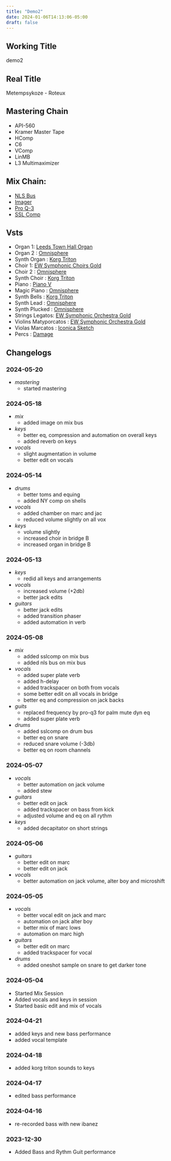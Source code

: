 ```yaml
---
title: "Demo2"
date: 2024-01-06T14:13:06-05:00
draft: false
---
```


## Working Title

demo2

## Real Title

Metempsykoze - Roteux

## Mastering Chain

- API-560
- Kramer Master Tape
- HComp
- C6
- VComp
- LinMB
- L3 Multimaximizer

## Mix Chain:

- [NLS Bus](https://www.waves.com/plugins/nls-non-linear-summer)
- [Imager](https://steinberg.help/nuendo_plugin_reference/v11/en/_shared/topics/plug_ref/imager_r.html)
- [Pro Q-3](https://www.fabfilter.com/products/pro-q-3-equalizer-plug-in)
- [SSL Comp](https://www.waves.com/plugins/ssl-g-master-buss-compressor)

## Vsts

- Organ 1: [Leeds Town Hall Organ](https://www.samplephonics.com/products/free/sampler-instruments/the-leeds-town-hall-organ)
- Organ 2 : [Omnisphere](https://www.spectrasonics.net/products/omnisphere/index.php)
- Synth Organ : [Korg Triton](https://www.korg.com/us/products/software/kc_triton/)
- Choir 1: [EW Symphonic Choirs Gold](https://www.soundsonline.com/vocals/symphonic-choirs)
- Choir 2 : [Omnisphere](https://www.spectrasonics.net/products/omnisphere/index.php)
- Synth Choir : [Korg Triton](https://www.korg.com/us/products/software/kc_triton/)
- Piano : [Piano V](https://www.arturia.com/products/software-instruments/piano-v/overview)
- Magic Piano : [Omnisphere](https://www.spectrasonics.net/products/omnisphere/index.php)
- Synth Bells : [Korg Triton](https://www.korg.com/us/products/software/kc_triton/)
- Synth Lead : [Omnisphere](https://www.spectrasonics.net/products/omnisphere/index.php)
- Synth Plucked : [Omnisphere](https://www.spectrasonics.net/products/omnisphere/index.php)
- Strings Legatos: [EW Symphonic Orchestra Gold](https://www.soundsonline.com/orchestral/symphonic-orchestra)
- Violins Matyporcatos : [EW Symphonic Orchestra Gold](https://www.soundsonline.com/orchestral/symphonic-orchestra)
- Violas Marcatos : [Iconica Sketch](https://www.steinberg.net/vst-instruments/iconica-sketch/)
- Percs : [Damage](https://heavyocity.com/product/damage/)

## Changelogs

### 2024-05-20

- *mastering*
  - started mastering

### 2024-05-18

- *mix*
  - added image on mix bus
- *keys*
  - better eq, compression and automation on overall keys
  - added reverb on keys
- *vocals*
  - slight augmentation in volume
  - better edit on vocals

### 2024-05-14

- *drums*
  - better toms and equing
  - added NY comp on shells
- *vocals*
  - added chamber on marc and jac
  - reduced volume slightly on all vox
- *keys*
  - volume slightly
  - increased choir in bridge B
  - increased organ in bridge B

### 2024-05-13

- *keys*
  - redid all keys and arrangements
- *vocals*
  - increased volume (+2db)
  - better jack edits
- *guitars*
  - better jack edits
  - added transition phaser
  - added automation in verb

### 2024-05-08

- *mix*
  - added sslcomp on mix bus
  - added nls bus on mix bus
- *vocals*
  - added super plate verb
  - added h-delay
  - added trackspacer on both from vocals
  - some better edit on all vocals in bridge
  - better eq and compression on jack backs
- *guits*
  - replaced frequency by pro-q3 for palm mute dyn eq
  - added super plate verb
- *drums*
  - added sslcomp on drum bus
  - better eq on snare
  - reduced snare volume (-3db)
  - better eq on room channels

### 2024-05-07

- *vocals*
  - better automation on jack volume
  - added stew
- *guitars*
  - better edit on jack
  - added trackspacer on bass from kick
  - adjusted volume and eq on all rythm
- *keys*
  - added decapitator on short strings

### 2024-05-06
- *guitars*
  - better edit on marc
  - better edit on jack
- *vocals*
  - better automation on jack volume, alter boy and microshift

### 2024-05-05

- *vocals*
  - better vocal edit on jack and marc
  - automation on jack alter boy
  - better mix of marc lows
  - automation on marc high
- *guitars*
  - better edit on marc
  - added trackspacer for vocal
- *drums*
  - added oneshot sample on snare to get darker tone

### 2024-05-04

- Started Mix Session
- Added vocals and keys in session
- Started basic edit and mix of vocals

### 2024-04-21

- added keys and new bass performance
- added vocal template

### 2024-04-18

- added korg triton sounds to keys

### 2024-04-17

- edited bass performance

### 2024-04-16

- re-recorded bass with new ibanez

### 2023-12-30

- Added Bass and Rythm Guit performance